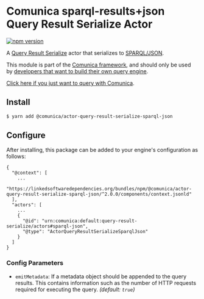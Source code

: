 # Comunica sparql-results+json Query Result Serialize Actor

[![npm version](https://badge.fury.io/js/%40comunica%2Factor-query-result-serialize-sparql-json.svg)](https://www.npmjs.com/package/@comunica/actor-query-result-serialize-sparql-json)

A [Query Result Serialize](https://github.com/comunica/comunica/tree/master/packages/bus-query-result-serialize) actor that serializes to [SPARQL/JSON](https://www.w3.org/TR/sparql11-results-json/).

This module is part of the [Comunica framework](https://github.com/comunica/comunica),
and should only be used by [developers that want to build their own query engine](https://comunica.dev/docs/modify/).

[Click here if you just want to query with Comunica](https://comunica.dev/docs/query/).

## Install

```bash
$ yarn add @comunica/actor-query-result-serialize-sparql-json
```

## Configure

After installing, this package can be added to your engine's configuration as follows:
```text
{
  "@context": [
    ...
    "https://linkedsoftwaredependencies.org/bundles/npm/@comunica/actor-query-result-serialize-sparql-json/^2.0.0/components/context.jsonld"  
  ],
  "actors": [
    ...
    {
      "@id": "urn:comunica:default:query-result-serialize/actors#sparql-json",
      "@type": "ActorQueryResultSerializeSparqlJson"
    }
  ]
}
```

### Config Parameters

* `emitMetadata`: If a metadata object should be appended to the query results. This contains information such as the number of HTTP requests required for executing the query. _(default: `true`)_
